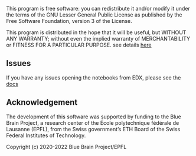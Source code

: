 
This program is free software: you can redistribute it and/or modify it under the terms of the GNU Lesser General Public License as published by the Free Software Foundation, version 3 of the License.

This program is distributed in the hope that it will be useful, but WITHOUT ANY WARRANTY; without even the implied warranty of MERCHANTABILITY or FITNESS FOR A PARTICULAR PURPOSE.
see details [here](https://raw.githubusercontent.com/BlueBrain/MOOC-neurons-and-synapses-2017/master/LICENSE.txt)

Issues
------

If you have any issues opening the notebooks from EDX, please see the [docs](./docs/README.md)


Acknowledgement
---------------

The development of this software was supported by funding to the Blue Brain Project, a research center of the École polytechnique fédérale de Lausanne (EPFL), from the Swiss government’s ETH Board of the Swiss Federal Institutes of Technology.

Copyright (c) 2020-2022 Blue Brain Project/EPFL
